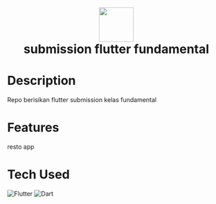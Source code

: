 <div align="center">
      <h1> <img src="https://dicoding-web-img.sgp1.cdn.digitaloceanspaces.com/original/commons/new-ui-logo.png" width="80px"><br/>submission flutter fundamental</h1>
     </div>


# Description
Repo berisikan flutter submission kelas fundamental

# Features
resto app

# Tech Used
 ![Flutter](https://img.shields.io/badge/Flutter-%2302569B.svg?style=for-the-badge&logo=Flutter&logoColor=white) ![Dart](https://img.shields.io/badge/dart-%230175C2.svg?style=for-the-badge&logo=dart&logoColor=white)
      

<!-- </> with 💛 by readMD (https://readmd.itsvg.in) -->
    
